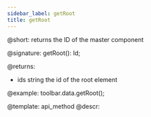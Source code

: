 ```yaml
---
sidebar_label: getRoot
title: getRoot
---          
```


@short: returns the ID of the master component

@signature: getRoot(): Id;

@returns:
- ids    	string      	the id of the root element

@example:
toolbar.data.getRoot();

@template: api_method
@descr: